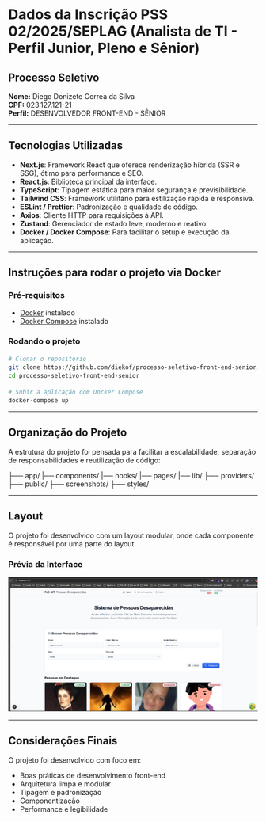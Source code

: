 # Dados da Inscrição PSS 02/2025/SEPLAG (Analista de TI - Perfil Junior, Pleno e Sênior)

## Processo Seletivo

**Nome:** Diego Donizete Correa da Silva  
**CPF:** 023.127.121-21  
**Perfil:** DESENVOLVEDOR FRONT-END - SÊNIOR  

---

## Tecnologias Utilizadas

- **Next.js**: Framework React que oferece renderização híbrida (SSR e SSG), ótimo para performance e SEO.
- **React.js**: Biblioteca principal da interface.
- **TypeScript**: Tipagem estática para maior segurança e previsibilidade.
- **Tailwind CSS**: Framework utilitário para estilização rápida e responsiva.
- **ESLint / Prettier**: Padronização e qualidade de código.
- **Axios**: Cliente HTTP para requisições à API.
- **Zustand**: Gerenciador de estado leve, moderno e reativo.
- **Docker / Docker Compose**: Para facilitar o setup e execução da aplicação.

---

## Instruções para rodar o projeto via Docker

### Pré-requisitos
- [Docker](https://www.docker.com/) instalado
- [Docker Compose](https://docs.docker.com/compose/install/) instalado

### Rodando o projeto

```bash
# Clonar o repositório
git clone https://github.com/diekof/processo-seletivo-front-end-senior.git
cd processo-seletivo-front-end-senior

# Subir a aplicação com Docker Compose
docker-compose up


```
---

## Organização do Projeto
A estrutura do projeto foi pensada para facilitar a escalabilidade, separação de responsabilidades e reutilização de código:

├── app/
|── components/
|── hooks/
|── pages/
|── lib/
├── providers/
├── public/
├── screenshots/
├── styles/

---

## Layout

O projeto foi desenvolvido com um layout modular, onde cada componente é responsável por uma parte do layout.

### Prévia da Interface

![Preview da aplicação](./screenshots/screen001.png)

---

## Considerações Finais

O projeto foi desenvolvido com foco em:

- Boas práticas de desenvolvimento front-end
- Arquitetura limpa e modular
- Tipagem e padronização
- Componentização
- Performance e legibilidade
